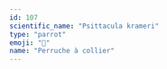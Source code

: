 ```yaml
---
id: 107
scientific_name: "Psittacula krameri"
type: "parrot"
emoji: "🦜"
name: "Perruche à collier"
---
```

